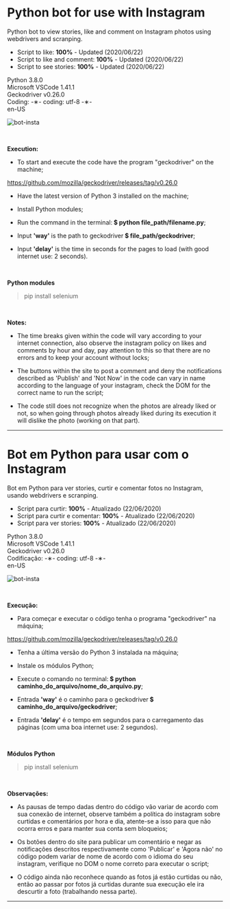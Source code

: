 # Python bot for use with Instagram

Python bot to view stories, like and comment on Instagram photos using webdrivers and scranping.

* Script to like: <strong>100%</strong> - Updated (2020/06/22)</br>
* Script to like and comment: <strong>100%</strong> - Updated (2020/06/22)</br>
* Script to see stories: <strong>100%</strong> - Updated (2020/06/22)

Python 3.8.0 </br>
Microsoft VSCode 1.41.1 </br>
Geckodriver v0.26.0 </br>
Coding: -&lowast;- coding: utf-8 -&lowast;- </br>
en-US </br>

![bot-insta](https://github.com/alpdias/bot-python-instagram/blob/master/img/bot-insta.png)

</br>

<strong>Execution:</strong>
 
 * To start and execute the code have the program "geckodriver" on the machine;
 
  https://github.com/mozilla/geckodriver/releases/tag/v0.26.0
  
* Have the latest version of Python 3 installed on the machine;

* Install Python modules;

* Run the command in the terminal:<strong> $ python file_path/filename.py</strong>;

* Input <strong>'way'</strong> is the path to geckodriver<strong> $ file_path/geckodriver</strong>;

* Input <strong>'delay'</strong> is the time in seconds for the pages to load (with good internet use: 2 seconds).

</br>
  
<strong>Python modules</strong>

 > pip install selenium </br>
 
 </br>
 
<strong>Notes:</strong>
 
* The time breaks given within the code will vary according to your internet connection, also observe the instagram policy on likes and comments by hour and day, pay attention to this so that there are no errors and to keep your account without locks;
 
* The buttons within the site to post a comment and deny the notifications described as 'Publish' and 'Not Now' in the code can vary in name according to the language of your instagram, check the DOM for the correct name to run the script;

* The code still does not recognize when the photos are already liked or not, so when going through photos already liked during its execution it will dislike the photo (working on that part).

 ---------------------------------------------------------------------------------------------------------------------

# Bot em Python para usar com o Instagram

Bot em Python para ver stories, curtir e comentar fotos no Instagram, usando webdrivers e scranping.

* Script para curtir: <strong>100%</strong> - Atualizado (22/06/2020)</br>
* Script para curtir e comentar: <strong>100%</strong> - Atualizado (22/06/2020)</br>
* Script para ver stories: <strong>100%</strong> - Atualizado (22/06/2020)

Python 3.8.0 </br>
Microsoft VSCode 1.41.1 </br>
Geckodriver v0.26.0 </br>
Codificação: -&lowast;- coding: utf-8 -&lowast;- </br>
en-US </br>

![bot-insta](https://github.com/alpdias/bot-python-instagram/blob/master/img/bot-insta.png)

</br>

<strong>Execução:</strong>
 
 * Para começar e executar o código tenha o programa "geckodriver" na máquina;
 
  https://github.com/mozilla/geckodriver/releases/tag/v0.26.0
  
* Tenha a última versão do Python 3 instalada na máquina;

* Instale os módulos Python;

* Execute o comando no terminal:<strong> $ python caminho_do_arquivo/nome_do_arquivo.py</strong>;

* Entrada <strong>'way'</strong> é o caminho para o geckodriver<strong> $ caminho_do_arquivo/geckodriver</strong>;

* Entrada <strong>'delay'</strong> é o tempo em segundos para o carregamento das páginas (com uma boa internet use: 2 segundos).

</br>
  
<strong>Módulos Python</strong>

 > pip install selenium </br>
 
 </br>
 
<strong>Observações:</strong>
 
* As pausas de tempo dadas dentro do código vão variar de acordo com sua conexão de internet, observe também a política do instagram sobre curtidas e comentários por hora e dia, atente-se a isso para que não ocorra erros e para manter sua conta sem bloqueios;
 
* Os botões dentro do site para publicar um comentário e negar as notificações descritos respectivamente como 'Publicar' e 'Agora não' no código podem variar de nome de acordo com o idioma do seu instagram, verifique no DOM o nome correto para executar o script;

* O código ainda não reconhece quando as fotos já estão curtidas ou não, então ao passar por fotos já curtidas durante sua execução ele ira descurtir a foto (trabalhando nessa parte).
 
----------------------------------------------------------------------------------------------------------------------
